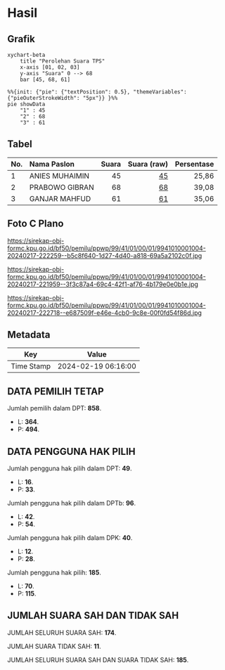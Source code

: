 # Hasil

## Grafik

```mermaid
xychart-beta
    title "Perolehan Suara TPS"
    x-axis [01, 02, 03]
    y-axis "Suara" 0 --> 68
    bar [45, 68, 61]
```

```mermaid
%%{init: {"pie": {"textPosition": 0.5}, "themeVariables": {"pieOuterStrokeWidth": "5px"}} }%%
pie showData
    "1" : 45
    "2" : 68
    "3" : 61
```

## Tabel

| No. | Nama Paslon    | Suara | Suara (raw) | Persentase |
|:--- |:-------------- | -----:| -----------:| ----------:|
| 1   | ANIES MUHAIMIN | 45    | [45][p-1]   | 25,86      |
| 2   | PRABOWO GIBRAN | 68    | [68][p-2]   | 39,08      |
| 3   | GANJAR MAHFUD  | 61    | [61][p-3]   | 35,06      |


[p-1]: https://github.com/gigit-pemilu/pemilu-2024-99-luar-negeri/blob/main/pilpres/hitung-suara/sub/99-luar-negeri/sub/41-frankfurt-jerman/sub/01-frankfurt-jerman/sub/0001-frankfurt-jerman/sub/004-tps-003/sub/paslon-1.txt
[p-2]: https://github.com/gigit-pemilu/pemilu-2024-99-luar-negeri/blob/main/pilpres/hitung-suara/sub/99-luar-negeri/sub/41-frankfurt-jerman/sub/01-frankfurt-jerman/sub/0001-frankfurt-jerman/sub/004-tps-003/sub/paslon-2.txt
[p-3]: https://github.com/gigit-pemilu/pemilu-2024-99-luar-negeri/blob/main/pilpres/hitung-suara/sub/99-luar-negeri/sub/41-frankfurt-jerman/sub/01-frankfurt-jerman/sub/0001-frankfurt-jerman/sub/004-tps-003/sub/paslon-3.txt

## Foto C Plano

https://sirekap-obj-formc.kpu.go.id/bf50/pemilu/ppwp/99/41/01/00/01/9941010001004-20240217-222259--b5c8f640-1d27-4d40-a818-69a5a2102c0f.jpg

https://sirekap-obj-formc.kpu.go.id/bf50/pemilu/ppwp/99/41/01/00/01/9941010001004-20240217-221959--3f3c87a4-69c4-42f1-af76-4b179e0e0b1e.jpg

https://sirekap-obj-formc.kpu.go.id/bf50/pemilu/ppwp/99/41/01/00/01/9941010001004-20240217-222718--e687509f-e46e-4cb0-9c8e-00f0fd54f86d.jpg


## Metadata

| Key        | Value               |
| ---------- | ------------------- |
| Time Stamp | 2024-02-19 06:16:00 |


## DATA PEMILIH TETAP

Jumlah pemilih dalam DPT: **858**.
 * L: **364**.
 * P: **494**.

## DATA PENGGUNA HAK PILIH

Jumlah pengguna hak pilih dalam DPT: **49**.
 * L: **16**.
 * P: **33**.

Jumlah pengguna hak pilih dalam DPTb: **96**.
 * L: **42**.
 * P: **54**.

Jumlah pengguna hak pilih dalam DPK: **40**.
 * L: **12**.
 * P: **28**.

Jumlah pengguna hak pilih: **185**.
 * L: **70**.
 * P: **115**.

## JUMLAH SUARA SAH DAN TIDAK SAH

JUMLAH SELURUH SUARA SAH: **174**.

JUMLAH SUARA TIDAK SAH: **11**.

JUMLAH SELURUH SUARA SAH DAN SUARA TIDAK SAH: **185**.


